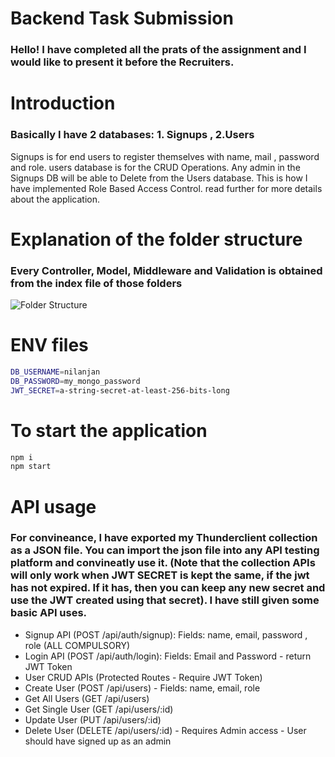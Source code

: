 # Backend Task Submission

### Hello! I have completed all the prats of the assignment and I would like to present it before the Recruiters.

# Introduction

### Basically I have 2 databases: 1. Signups , 2.Users
Signups is for end users to register themselves with name, mail , password and role. users database is for the CRUD Operations. Any admin in the Signups DB will be able to Delete from the Users database. This is how I have implemented Role Based Access Control. read further for more details about the application.

# Explanation of the folder structure

### Every Controller, Model, Middleware and Validation is obtained from the index file of those folders

![Folder Structure](./Folder_Structure.jpg)

# ENV files

```bash
DB_USERNAME=nilanjan
DB_PASSWORD=my_mongo_password
JWT_SECRET=a-string-secret-at-least-256-bits-long
```

# To start the application

```bash
npm i 
npm start
```

# API usage

### For convineance, I have exported my Thunderclient collection as a JSON file. You can import the json file into any API testing platform and convineatly use it. (Note that the collection APIs will only work when JWT SECRET is kept the same, if the jwt has not expired. If it has, then you can keep any new secret and use the JWT created using that secret). I have still given some basic API uses.

- Signup API (POST /api/auth/signup): Fields: name, email, password , role (ALL COMPULSORY)
- Login API (POST /api/auth/login): Fields: Email and Password - return JWT Token
- User CRUD APIs (Protected Routes - Require JWT Token)
- Create User (POST /api/users) - Fields: name, email, role
- Get All Users (GET /api/users)
- Get Single User (GET /api/users/:id)
- Update User (PUT /api/users/:id)
- Delete User (DELETE /api/users/:id) - Requires Admin access - User should have signed up as an admin


